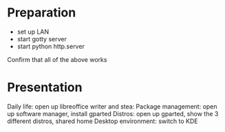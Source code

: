 Preparation
===

* set up LAN
* start gotty server
* start python http.server

Confirm that all of the above works

Presentation
===

Daily life: open up libreoffice writer and stea:
Package management: open up software manager, install gparted
Distros: open up gparted, show the 3 different distros, shared home
Desktop environment: switch to KDE
